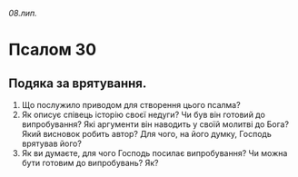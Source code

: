 
_08.лип._

# Псалом 30

## Подяка за врятування.
1. Що послужило приводом для створення цього псалма?
2. Як описує співець історію своєї недуги? Чи був він готовий до випробування? Які аргументи він наводить у своїй молитві до Бога? Який висновок робить автор? Для чого, на його думку, Господь врятував його?
3. Як ви думаєте, для чого Господь посилає випробування? Чи можна бути готовим до випробувань? Як?
